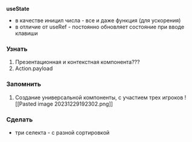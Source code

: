 **useState**
- в качестве иницил числа - все и даже функция (для ускорения)
- в отличие от useRef - постоянно обновляет состояние при вводе клавиши

### Узнать
1. Презентационная и контекстная компонента???
2. Action.payload

### Запомнить
1. Создание универсальной компоненты, с участием трех игроков
![[Pasted image 20231229192302.png]]

### Сделать 
- три селекта - с разной сортировкой 